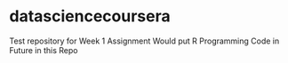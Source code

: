 # datasciencecoursera
Test repository for Week 1 Assignment
Would put R Programming Code in Future in this Repo
